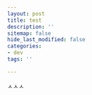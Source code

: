 ```yaml
---
layout: post
title: test
description: ''
sitemap: false
hide_last_modified: false
categories:
- dev
tags: ''

---
```

ㅅㅅㅅ